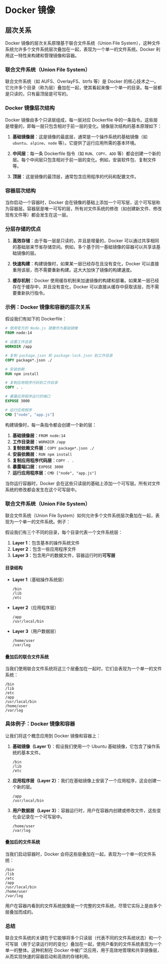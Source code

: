 # Docker 镜像

## 层次关系

Docker 镜像的层次关系原理基于联合文件系统（Union File System），这种文件系统允许多个文件系统层次叠加在一起，表现为一个单一的文件系统。Docker 利用这一特性来构建和管理镜像和容器。

### 联合文件系统（Union File System）

联合文件系统（如 AUFS、OverlayFS、btrfs 等）是 Docker 的核心技术之一。它允许多个目录（称为层）叠加在一起，使其看起来像一个单一的目录。每一层都是只读的，只有最顶层是可写的。

### Docker 镜像层次结构

Docker 镜像由多个只读层组成，每一层对应 Dockerfile 中的一条指令。这些层是增量的，即每一层只包含相对于前一层的变化。镜像层次结构的基本原理如下：

1. **基础镜像层**：这是镜像的最底层，通常是一个操作系统的基础镜像（如 `ubuntu`、`alpine`、`node` 等）。它提供了运行应用所需的基本环境。

2. **中间层**：每一条 Dockerfile 指令（如 `RUN`、`COPY`、`ADD` 等）都会创建一个新的层。每个中间层只包含相对于前一层的变化。例如，安装软件包、复制文件等。

3. **顶层**：这是镜像的最顶层，通常包含应用程序的代码和配置文件。

### 容器层次结构

当你启动一个容器时，Docker 会在镜像的基础上添加一个可写层，这个可写层称为容器层。容器层是唯一可写的层，所有对文件系统的修改（如创建新文件、修改现有文件等）都会发生在这一层。

### 分层存储的优点

1. **高效存储**：由于每一层是只读的，并且是增量的，Docker 可以通过共享相同的基础层来节省存储空间。例如，多个基于同一基础镜像的容器可以共享该基础镜像的层。

2. **快速构建**：构建镜像时，如果某一层已经存在且没有变化，Docker 可以直接重用该层，而不需要重新构建。这大大加快了镜像的构建速度。

3. **缓存机制**：Docker 使用缓存机制来加速镜像的构建和部署。如果某一层已经存在于缓存中，并且没有变化，Docker 可以直接从缓存中获取该层，而不需要重新执行指令。

### 示例：Docker 镜像和容器的层次关系

假设我们有如下的 Dockerfile：

```Dockerfile
# 使用官方的 Node.js 镜像作为基础镜像
FROM node:14

# 设置工作目录
WORKDIR /app

# 复制 package.json 和 package-lock.json 到工作目录
COPY package*.json ./

# 安装依赖
RUN npm install

# 复制应用程序代码到工作目录
COPY . .

# 暴露应用程序运行的端口
EXPOSE 3000

# 运行应用程序
CMD ["node", "app.js"]
```

构建镜像时，每一条指令都会创建一个新的层：

1. **基础镜像层**：`FROM node:14`
2. **工作目录层**：`WORKDIR /app`
3. **复制依赖文件层**：`COPY package*.json ./`
4. **安装依赖层**：`RUN npm install`
5. **复制应用程序代码层**：`COPY . .`
6. **暴露端口层**：`EXPOSE 3000`
7. **运行应用程序层**：`CMD ["node", "app.js"]`

当你运行容器时，Docker 会在这些只读层的基础上添加一个可写层。所有对文件系统的修改都会发生在这个可写层中。

### 联合文件系统（Union File System）

联合文件系统（Union File System）如何允许多个文件系统层次叠加在一起，表现为一个单一的文件系统。例子：

假设我们有三个不同的目录，每个目录代表一个文件系统层：

1. **Layer 1**：包含基本的操作系统文件
2. **Layer 2**：包含一些应用程序文件
3. **Layer 3**：包含用户的数据文件，容器运行时的**可写层**

#### 目录结构

- **Layer 1**（基础操作系统层）
  ```
  /bin
  /lib
  /etc
  ```

- **Layer 2**（应用程序层）
  ```
  /app
  /usr/local/bin
  ```

- **Layer 3**（用户数据层）
  ```
  /home/user
  /var/log
  ```

#### 叠加后的联合文件系统

当我们使用联合文件系统将这三个层叠加在一起时，它们会表现为一个单一的文件系统：

```
/bin
/lib
/etc
/app
/usr/local/bin
/home/user
/var/log
```

### 具体例子：Docker 镜像和容器

让我们将这个概念应用到 Docker 镜像和容器上：

1. **基础镜像（Layer 1）**：假设我们使用一个 Ubuntu 基础镜像，它包含了操作系统的基本文件。
   ```
   /bin
   /lib
   /etc
   ```

2. **应用程序层（Layer 2）**：我们在基础镜像上安装了一个应用程序，这会创建一个新的层。
   ```
   /app
   /usr/local/bin
   ```

3. **用户数据层（Layer 3）**：容器运行时，用户在容器内创建或修改文件，这些变化会记录在一个可写层中。
   ```
   /home/user
   /var/log
   ```

#### 叠加后的文件系统

当我们启动容器时，Docker 会将这些层叠加在一起，表现为一个单一的文件系统：

```
/bin
/lib
/etc
/app
/usr/local/bin
/home/user
/var/log
```

用户在容器内看到的文件系统就像是一个完整的文件系统，尽管它实际上是由多个层叠加而成的。

### 总结

联合文件系统的关键在于它能够将多个只读层（代表不同的文件系统状态）和一个可写层（用于记录运行时的变化）叠加在一起，使用户看到的文件系统表现为一个单一的整体。这种机制在 Docker 中被广泛应用，用于高效地管理和共享镜像层，从而实现快速的容器启动和高效的存储利用。
